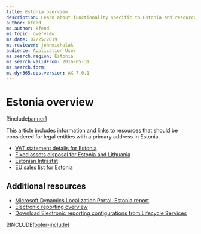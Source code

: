 ```yaml
---
title: Estonia overview
description: Learn about functionality specific to Estonia and resources that should be considered for legal entities with a primary address in Estonia.
author: kfend
ms.author: kfend
ms.topic: overview
ms.date: 07/25/2019
ms.reviewer: johnmichalak
audience: Application User
ms.search.region: Estonia
ms.search.validFrom: 2016-05-31
ms.search.form:
ms.dyn365.ops.version: AX 7.0.1
---
```


# Estonia overview

[!include[banner](../../includes/banner.md)]

This article includes information and links to resources that should be considered for legal entities with a primary address in Estonia.

-   [VAT statement details for Estonia](emea-est-vat-statement-details.md)
-   [Fixed assets disposal for Estonia and Lithuania](../europe/emea-credit-note-reverse-fixed-asset-sale.md)
-   [Estonian Intrastat](emea-est-intrastat.md)
-   [EU sales list for Estonia](emea-est-eu-sales-list.md)

## Additional resources
- [Microsoft Dynamics Localization Portal: Estonia report](https://mbs.microsoft.com/files/customer/AX/Support/supportnews/Estonia.html)
- [Electronic reporting overview](../../../fin-ops-core/dev-itpro/analytics/general-electronic-reporting.md)
- [Download Electronic reporting configurations from Lifecycle Services](../../../fin-ops-core/dev-itpro/analytics/download-electronic-reporting-configuration-lcs.md)


[!INCLUDE[footer-include](../../../includes/footer-banner.md)]
